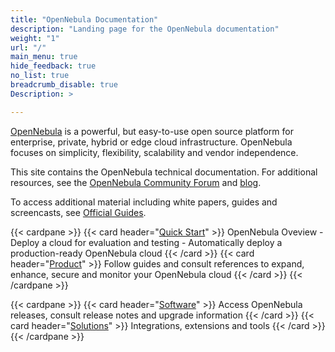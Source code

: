 ```yaml
---
title: "OpenNebula Documentation"
description: "Landing page for the OpenNebula documentation"
weight: "1"
url: "/"
main_menu: true
hide_feedback: true
no_list: true
breadcrumb_disable: true
Description: >

---
```


[OpenNebula](https://opennebula.io) is a powerful, but easy-to-use open source platform for enterprise, private, hybrid or edge cloud infrastructure. OpenNebula focuses on simplicity, flexibility, scalability and vendor independence.

This site contains the OpenNebula technical documentation. For additional resources, see the [OpenNebula Community Forum](https://forum.opennebula.io/) and [blog](https://opennebula.io/blog/).

To access additional material including white papers, guides and screencasts, see [Official Guides](https://opennebula.io/docs/).

{{< cardpane >}}
  {{< card header="[Quick Start](/docs/quick_start)" >}}
  OpenNebula Oveview - Deploy a cloud for evaluation and testing - Automatically deploy a production-ready OpenNebula cloud
  {{< /card >}}
  {{< card header="[Product](/docs/product)" >}}
  Follow guides and consult references to expand, enhance, secure and monitor your OpenNebula cloud
  {{< /card >}}
{{< /cardpane >}}

{{< cardpane >}}
  {{< card header="[Software](/docs/releases)" >}}
  Access OpenNebula releases, consult release notes and upgrade information
  {{< /card >}}
  {{< card header="[Solutions](/docs/solutions)" >}}
  Integrations, extensions and tools
  {{< /card >}}
{{< /cardpane >}}


